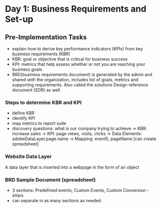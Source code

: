 # Day 1: Business Requirements and Set-up

## Pre-Implementation Tasks
- explain how to derive key performance indicators (KPIs) from key business requirements (KBR)
- KBR: goal or objective that is critical for business success
- KPI: metrics that help assess whether or not you are reaching your business goals
- BRD(business requirements document) is generated by the admin and shared with the organization, includes list of goals, metrics and supporting requirements. Also called the solutions Design reference document (SDR) as well

### Steps to determine KBR and KPI
- define KBR
- identify KPI
- map metrics to report suite
- discovery questions: what is our company trying to achieve -> KBR: increase sales -> KPI: page views, visits, clicks -> Data Elements: adobeDataLayer.page.name -> Mapping: event5, pageName [can create spreadsheet]

### Website Data Layer
A data layer that is inserted into a webpage in the form of an object

### BRD Sample Document (spreadsheet)
- 3 sections: Predefined events, Custom Events, Custom Conversion - eVars
- can separate in as many sections as needed